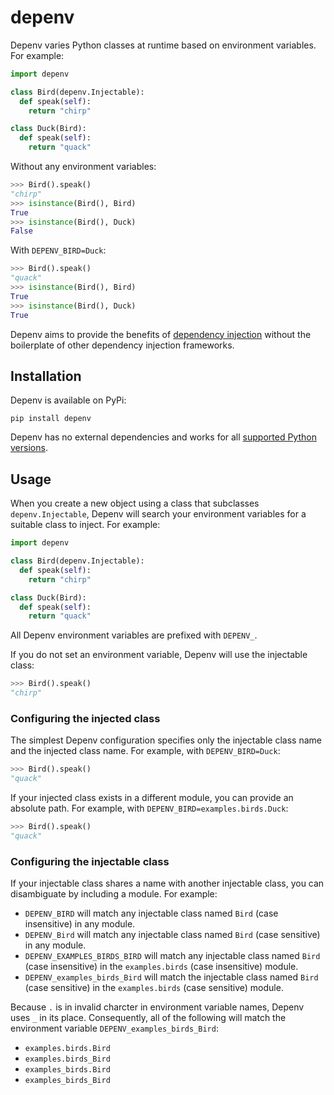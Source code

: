 # depenv

Depenv varies Python classes at runtime based on environment variables. For example:

```py
import depenv

class Bird(depenv.Injectable):
  def speak(self):
    return "chirp"

class Duck(Bird):
  def speak(self):
    return "quack"
```

Without any environment variables:

```py
>>> Bird().speak()
"chirp"
>>> isinstance(Bird(), Bird)
True
>>> isinstance(Bird(), Duck)
False
```

With `DEPENV_BIRD=Duck`:

```py
>>> Bird().speak()
"quack"
>>> isinstance(Bird(), Bird)
True
>>> isinstance(Bird(), Duck)
True
```

Depenv aims to provide the benefits of [dependency injection](https://en.wikipedia.org/wiki/Dependency_injection) without the boilerplate of other dependency injection frameworks. 

## Installation

Depenv is available on PyPi:

```
pip install depenv
```

Depenv has no external dependencies and works for all [supported Python versions](https://devguide.python.org/versions/).

## Usage

When you create a new object using a class that subclasses `depenv.Injectable`, Depenv will search your environment variables for a suitable class to inject. For example:

```py
import depenv

class Bird(depenv.Injectable):
  def speak(self):
    return "chirp"

class Duck(Bird):
  def speak(self):
    return "quack"
```

All Depenv environment variables are prefixed with `DEPENV_`.

If you do not set an environment variable, Depenv will use the injectable class:

```py
>>> Bird().speak()
"chirp"
```

### Configuring the injected class

The simplest Depenv configuration specifies only the injectable class name and the injected class name. For example, with `DEPENV_BIRD=Duck`:

```py
>>> Bird().speak()
"quack"
```

If your injected class exists in a different module, you can provide an absolute path. For example, with `DEPENV_BIRD=examples.birds.Duck`:

```py
>>> Bird().speak()
"quack"
```

### Configuring the injectable class

If your injectable class shares a name with another injectable class, you can disambiguate by including a module. For example:

- `DEPENV_BIRD` will match any injectable class named `Bird` (case insensitive) in any module.
- `DEPENV_Bird` will match any injectable class named `Bird` (case sensitive) in any module.
- `DEPENV_EXAMPLES_BIRDS_BIRD` will match any injectable class named `Bird` (case insensitive) in the `examples.birds` (case insensitive) module.
- `DEPENV_examples_birds_Bird` will match the injectable class named `Bird` (case sensitive) in the `examples.birds` (case sensitive) module.

Because `.` is in invalid charcter in environment variable names, Depenv uses `_` in its place. Consequently, all of the following will match the environment variable `DEPENV_examples_birds_Bird`:

- `examples.birds.Bird`
- `examples.birds_Bird`
- `examples_birds.Bird`
- `examples_birds_Bird`
